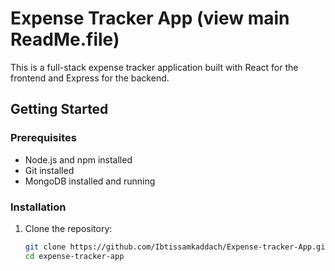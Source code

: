 # Expense Tracker App (view main ReadMe.file)

This is a full-stack expense tracker application built with React for the frontend and Express for the backend.

## Getting Started

### Prerequisites

- Node.js and npm installed
- Git installed
- MongoDB installed and running

### Installation

1. Clone the repository:
   ```bash
   git clone https://github.com/Ibtissamkaddach/Expense-tracker-App.git
   cd expense-tracker-app
